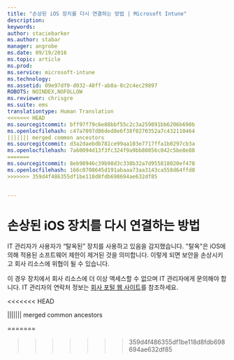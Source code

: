 ```yaml
---
title: "손상된 iOS 장치를 다시 연결하는 방법 | Microsoft Intune"
description: 
keywords: 
author: staciebarker
ms.author: stabar
manager: angrobe
ms.date: 09/19/2016
ms.topic: article
ms.prod: 
ms.service: microsoft-intune
ms.technology: 
ms.assetid: 09e97df0-d032-48ff-ab8a-8c2c4ec29897
ROBOTS: NOINDEX,NOFOLLOW
ms.reviewer: chrisgre
ms.suite: ems
translationtype: Human Translation
<<<<<<< HEAD
ms.sourcegitcommit: bff97f79c6e88bbf55c2c3a259891bb6206b690b
ms.openlocfilehash: c47a7097d86ded8e6f38f0270352a7c432110464
||||||| merged common ancestors
ms.sourcegitcommit: d3a2daebdb781ce99aa103e7717ffa1b0297cb3a
ms.openlocfilehash: 7a60094d13f3fc324f9a9bb80856c042c5be8e88
=======
ms.sourcegitcommit: 8eb98946c39b98d3c338b32a7d955818020ef478
ms.openlocfilehash: 166c0708645d191abaaa73aa3143ca558d64ffd0
>>>>>>> 359d4f486355df1be118d8fdb698694ae632df85


---
```


# 손상된 iOS 장치를 다시 연결하는 방법
IT 관리자가 사용자가 “탈옥된” 장치를 사용하고 있음을 감지했습니다. "탈옥"은 iOS에 의해 적용된 소프트웨어 제한이 제거된 것을 의미합니다. 이렇게 되면 보안을 손상시키고 회사 리소스에 위협이 될 수 있습니다. 

이 경우 장치에서 회사 리소스에 더 이상 액세스할 수 없으며 IT 관리자에게 문의해야 합니다. IT 관리자의 연락처 정보는 [회사 포털 웹 사이트](http://portal.manage.microsoft.com)를 참조하세요.



<<<<<<< HEAD
<!--HONumber=Sep16_HO3-->
||||||| merged common ancestors
<!--HONumber=Aug16_HO4-->
=======
<!--HONumber=Oct16_HO2-->
>>>>>>> 359d4f486355df1be118d8fdb698694ae632df85


